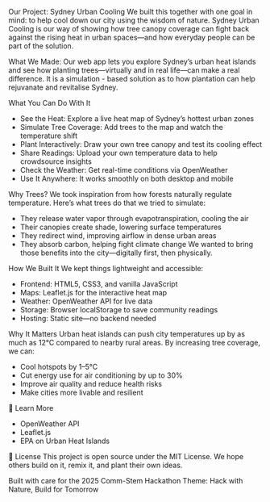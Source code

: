 Our Project: Sydney Urban Cooling
We built this together with one goal in mind: to help cool down our city using the wisdom of nature. Sydney Urban Cooling is our way of showing how tree canopy coverage can fight back against the rising heat in urban spaces—and how everyday people can be part of the solution.

What We Made:
Our web app lets you explore Sydney’s urban heat islands and see how planting trees—virtually and in real life—can make a real difference. It is a simulation - based solution as to how plantation can help rejuvanate and revitalise Sydney.

What You Can Do With It
- See the Heat: Explore a live heat map of Sydney’s hottest urban zones
- Simulate Tree Coverage: Add trees to the map and watch the temperature shift
- Plant Interactively: Draw your own tree canopy and test its cooling effect
- Share Readings: Upload your own temperature data to help crowdsource insights
- Check the Weather: Get real-time conditions via OpenWeather
- Use It Anywhere: It works smoothly on both desktop and mobile

Why Trees?
We took inspiration from how forests naturally regulate temperature. Here’s what trees do that we tried to simulate:
- They release water vapor through evapotranspiration, cooling the air
- Their canopies create shade, lowering surface temperatures
- They redirect wind, improving airflow in dense urban areas
- They absorb carbon, helping fight climate change
We wanted to bring those benefits into the city—digitally first, then physically.

How We Built It
We kept things lightweight and accessible:
- Frontend: HTML5, CSS3, and vanilla JavaScript
- Maps: Leaflet.js for the interactive heat map
- Weather: OpenWeather API for live data
- Storage: Browser localStorage to save community readings
- Hosting: Static site—no backend needed

Why It Matters
Urban heat islands can push city temperatures up by as much as 12°C compared to nearby rural areas. By increasing tree coverage, we can:
- Cool hotspots by 1–5°C
- Cut energy use for air conditioning by up to 30%
- Improve air quality and reduce health risks
- Make cities more livable and resilient

🔗 Learn More
- OpenWeather API
- Leaflet.js
- EPA on Urban Heat Islands

📝 License
This project is open source under the MIT License. We hope others build on it, remix it, and plant their own ideas.

Built with care for the 2025 Comm-Stem Hackathon
Theme: Hack with Nature, Build for Tomorrow

